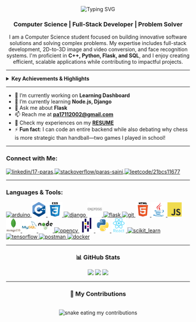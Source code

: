 <div align="center">

<!-- Typing SVG -->
<img src="https://readme-typing-svg.herokuapp.com?font=Righteous&size=35&center=true&vCenter=true&width=500&height=70&duration=4000&lines=Hi+👋,+I'm+Paras+Saini!;Full-Stack+Developer+|+Problem+Solver;Welcome+to+my+GitHub+Profile!" alt="Typing SVG" />

</div>

<h3 align="center">
  Computer Science | Full-Stack Developer | Problem Solver
</h3>

<p align="center">
  I am a Computer Science student focused on building innovative software solutions and solving 
  complex problems. My expertise includes full-stack development, 2D-to-3D image and video 
  conversion, and face recognition systems. I'm proficient in <b>C++, Python, Flask, and SQL</b>, 
  and I enjoy creating efficient, scalable applications while contributing to impactful projects.
</p>

---

<details>
  <summary><b>Key Achievements & Highlights</b></summary>
  <ul>
    <li>Smart India Hackathon Finalist: Led a project focused on 2D-to-3D image conversion for tracking construction progress.</li>
    <li>Published Research: Authored papers on backend frameworks (Flask, Django, NodeJS), 3D conversion algorithms, and face recognition technologies.</li>
    <li>Hackathon Winner: Won the internal hackathon at college as a team leader.</li>
    <li>Certifications: Python for Data Science, IoT, and C++ Programming through NPTEL.</li>
  </ul>
</details>

---

- 🔭 I’m currently working on **Learning Dashboard**  
- 🌱 I’m currently learning **Node.js, Django**  
- 💬 Ask me about **Flask**  
- 📫 Reach me at **pa17112002@gmail.com**  
- 📄 Check my experiences on my [**RESUME**](https://drive.google.com/file/d/1Qn2hOlwQsxgjiCbhK8GqMO0bDeUHt8Gs/view?usp=sharing)  
- ⚡ **Fun fact**: I can code an entire backend while also debating why chess is more strategic than handball—two games I played in school!

---

<h3 align="left">Connect with Me:</h3>
<p align="left">
  <a href="https://linkedin.com/in/17-paras" target="blank">
    <img align="center" src="https://raw.githubusercontent.com/rahuldkjain/github-profile-readme-generator/master/src/images/icons/Social/linked-in-alt.svg" alt="linkedin/17-paras" height="30" width="40" />
  </a>
  <a href="https://stackoverflow.com/users/27874208/paras-saini" target="blank">
    <img align="center" src="https://raw.githubusercontent.com/rahuldkjain/github-profile-readme-generator/master/src/images/icons/Social/stack-overflow.svg" alt="stackoverflow/paras-saini" height="30" width="40" />
  </a>
  <a href="https://leetcode.com/u/21bcs11677/" target="blank">
    <img align="center" src="https://raw.githubusercontent.com/rahuldkjain/github-profile-readme-generator/master/src/images/icons/Social/leet-code.svg" alt="leetcode/21bcs11677" height="30" width="40" />
  </a>
</p>

---

<h3 align="left">Languages & Tools:</h3>
<p align="left"> 
    <a href="https://www.arduino.cc/" target="_blank" rel="noreferrer"> 
        <img src="https://cdn.worldvectorlogo.com/logos/arduino-1.svg" alt="arduino" width="40" height="40"/> 
    </a> 
    <a href="https://www.w3schools.com/cpp/" target="_blank" rel="noreferrer"> 
        <img src="https://raw.githubusercontent.com/devicons/devicon/master/icons/cplusplus/cplusplus-original.svg" alt="cplusplus" width="40" height="40"/> 
    </a> 
    <a href="https://www.w3schools.com/css/" target="_blank" rel="noreferrer"> 
        <img src="https://raw.githubusercontent.com/devicons/devicon/master/icons/css3/css3-original-wordmark.svg" alt="css3" width="40" height="40"/> 
    </a> 
    <a href="https://www.djangoproject.com/" target="_blank" rel="noreferrer"> 
        <img src="https://cdn.worldvectorlogo.com/logos/django.svg" alt="django" width="40" height="40"/> 
    </a> 
    <a href="https://expressjs.com" target="_blank" rel="noreferrer"> 
        <img src="https://raw.githubusercontent.com/devicons/devicon/master/icons/express/express-original-wordmark.svg" alt="express" width="40" height="40"/> 
    </a> 
    <a href="https://flask.palletsprojects.com/en/stable/" target="_blank" rel="noreferrer"> 
        <img src="https://www.vectorlogo.zone/logos/pocoo_flask/pocoo_flask-icon.svg" alt="flask" width="40" height="40"/> 
    </a> 
    <a href="https://git-scm.com/" target="_blank" rel="noreferrer"> 
        <img src="https://www.vectorlogo.zone/logos/git-scm/git-scm-icon.svg" alt="git" width="40" height="40"/> 
    </a> 
    <a href="https://www.w3.org/html/" target="_blank" rel="noreferrer"> 
        <img src="https://raw.githubusercontent.com/devicons/devicon/master/icons/html5/html5-original-wordmark.svg" alt="html5" width="40" height="40"/> 
    </a> 
    <a href="https://www.java.com" target="_blank" rel="noreferrer"> 
        <img src="https://raw.githubusercontent.com/devicons/devicon/master/icons/java/java-original.svg" alt="java" width="40" height="40"/> 
    </a> 
    <a href="https://developer.mozilla.org/en-US/docs/Web/JavaScript" target="_blank" rel="noreferrer"> 
        <img src="https://raw.githubusercontent.com/devicons/devicon/master/icons/javascript/javascript-original.svg" alt="javascript" width="40" height="40"/> 
    </a> 
    <a href="https://www.mongodb.com/" target="_blank" rel="noreferrer"> 
        <img src="https://raw.githubusercontent.com/devicons/devicon/master/icons/mongodb/mongodb-original-wordmark.svg" alt="mongodb" width="40" height="40"/> 
    </a> 
    <a href="https://www.mysql.com/" target="_blank" rel="noreferrer"> 
        <img src="https://raw.githubusercontent.com/devicons/devicon/master/icons/mysql/mysql-original-wordmark.svg" alt="mysql" width="40" height="40"/> 
    </a> 
    <a href="https://nodejs.org" target="_blank" rel="noreferrer"> 
        <img src="https://raw.githubusercontent.com/devicons/devicon/master/icons/nodejs/nodejs-original-wordmark.svg" alt="nodejs" width="40" height="40"/> 
    </a> 
    <a href="https://opencv.org/" target="_blank" rel="noreferrer"> 
        <img src="https://www.vectorlogo.zone/logos/opencv/opencv-icon.svg" alt="opencv" width="40" height="40"/> 
    </a> 
    <a href="https://pandas.pydata.org/" target="_blank" rel="noreferrer"> 
        <img src="https://raw.githubusercontent.com/devicons/devicon/2ae2a900d2f041da66e950e4d48052658d850630/icons/pandas/pandas-original.svg" alt="pandas" width="40" height="40"/> 
    </a> 
    <a href="https://www.python.org" target="_blank" rel="noreferrer"> 
        <img src="https://raw.githubusercontent.com/devicons/devicon/master/icons/python/python-original.svg" alt="python" width="40" height="40"/> 
    </a> 
    <a href="https://reactjs.org/" target="_blank" rel="noreferrer"> 
        <img src="https://raw.githubusercontent.com/devicons/devicon/master/icons/react/react-original-wordmark.svg" alt="react" width="40" height="40"/> 
    </a> 
    <a href="https://scikit-learn.org/" target="_blank" rel="noreferrer"> 
        <img src="https://upload.wikimedia.org/wikipedia/commons/0/05/Scikit_learn_logo_small.svg" alt="scikit_learn" width="40" height="40"/> 
    </a> 
    <a href="https://www.tensorflow.org" target="_blank" rel="noreferrer"> 
        <img src="https://www.vectorlogo.zone/logos/tensorflow/tensorflow-icon.svg" alt="tensorflow" width="40" height="40"/> 
    </a> 
    <a href="https://www.postman.com/" target="_blank" rel="noreferrer"> 
        <img src="https://www.vectorlogo.zone/logos/getpostman/getpostman-icon.svg" alt="postman" width="40" height="40"/> 
    </a> 
    <a href="https://www.docker.com/" target="_blank" rel="noreferrer"> 
        <img src="https://www.vectorlogo.zone/logos/docker/docker-icon.svg" alt="docker" width="40" height="40"/> 
    </a> 
</p>

---

<div align="center">

### 📊 GitHub Stats

<!-- Streak stats -->
<img width="48%" src="https://github-readme-streak-stats.herokuapp.com/?user=YOUR_GITHUB_USERNAME&theme=tokyonight&hide_border=true" />

<!-- Readme stats -->
<img width="48%" src="https://github-readme-stats.vercel.app/api?username=YOUR_GITHUB_USERNAME&show_icons=true&theme=tokyonight&hide_border=true" />

<!-- Top Languages -->
<img width="38%" src="https://github-readme-stats.vercel.app/api/top-langs/?username=YOUR_GITHUB_USERNAME&layout=compact&theme=tokyonight&hide_border=true" />

</div>

---

<div align="center">
  <h3>🐍 My Contributions</h3>
  <br/>
  <img alt="snake eating my contributions" src="https://github.com/YOUR_GITHUB_USERNAME/YOUR_GITHUB_USERNAME/blob/output/github-contribution-grid-snake.svg" />
  <br/><br/>
</div>
